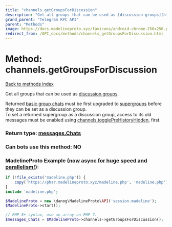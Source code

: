 ```yaml
---
title: "channels.getGroupsForDiscussion"
description: "Get all groups that can be used as [discussion groups](https://core.telegram.org/api/discussion)."
grand_parent: "Telegram RPC API"
parent: "Methods"
image: https://docs.madelineproto.xyz/favicons/android-chrome-256x256.png
redirect_from: /API_docs/methods/channels_getGroupsForDiscussion.html
---
```

# Method: channels.getGroupsForDiscussion
[Back to methods index](index.html)



Get all groups that can be used as [discussion groups](https://core.telegram.org/api/discussion).

Returned [basic group chats](https://core.telegram.org/api/channel#basic-groups) must be first upgraded to [supergroups](https://core.telegram.org/api/channel#supergroups) before they can be set as a discussion group.  
To set a returned supergroup as a discussion group, access to its old messages must be enabled using [channels.togglePreHistoryHidden](../methods/channels.togglePreHistoryHidden.html), first.



### Return type: [messages.Chats](/API_docs/types/messages.Chats.html)

### Can bots use this method: **NO**


### MadelineProto Example ([now async for huge speed and parallelism!](https://docs.madelineproto.xyz/docs/ASYNC.html)):


```php
if (!file_exists('madeline.php')) {
    copy('https://phar.madelineproto.xyz/madeline.php', 'madeline.php');
}
include 'madeline.php';

$MadelineProto = new \danog\MadelineProto\API('session.madeline');
$MadelineProto->start();

// PHP 8+ syntax, use an array on PHP 7.
$messages_Chats = $MadelineProto->channels->getGroupsForDiscussion();
```

